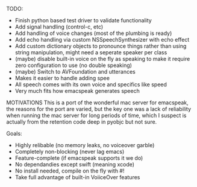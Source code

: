 TODO:
 - Finish python based test driver to validate functionality
 - Add signal handling (control-c, etc)
 - Add handling of voice changes (most of the plumbing is ready)
 - Add echo handling via custom NSSpeechSynthesizer with echo effect
 - Add custom dictionary objects to pronounce things rather than using
  string manipulation, might need a seperate speaker per class
 - (maybe) disable built-in voice on the fly as speaking to make it
  require zero configuration to use (no double speaking)  
 - (maybe) Switch to AVFoundation and utterances
  - Makes it easier to handle adding spee
  - All speech comes with its own voice and specifics like speed
  - Very much fits how emacspeak generates speech


MOTIVATIONS
 This is a port of the wonderful mac server for emacspeak, the reasons
 for the port are varied, but the key one was a lack of reliability
 when running the mac server for long periods of time, which I suspect
 is actually from the retention code deep in pyobjc but not sure.

 Goals:
 - Highly relibable (no memory leaks, no voiceover garble)
 - Completely non-blocking (never lag emacs)
 - Feature-complete (if emacspeak supports it we do)
 - No dependandies except swift (meaning xcode)
 - No install needed, compile on the fly with #!
 - Take full advantage of built-in VoiiceOver features 
